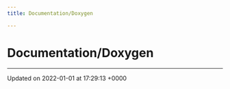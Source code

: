 ```yaml
---
title: Documentation/Doxygen

---
```


# Documentation/Doxygen








-------------------------------

Updated on 2022-01-01 at 17:29:13 +0000

